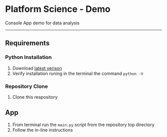 # Platform Science - Demo

Console App demo for data analysis

---

## Requirements

### Python Installation
1. Download [latest verison](https://www.python.org/downloads/)
2. Verify installation runing in the terminal the command `python -V`

### Repository Clone
1. Clone this respository

## App
1. From terminal run the `main.py` script from the repository top directory
2. Follow the in-line instructions